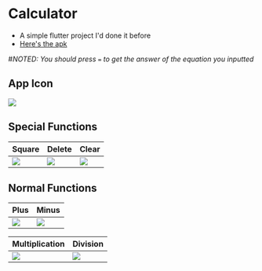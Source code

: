 # Calculator
- A simple flutter project I'd done it before
- [Here's the apk](https://github.com/whiteSHADOW1234/Calculator/blob/main/app-release.apk)

#*NOTED: You should press `=` to get the answer of the equation you inputted*

## App Icon
![](https://i.imgur.com/pBQzkd2.png)

## Special Functions


| Square                               | Delete                               | Clear                                |
| ------------------------------------ | ------------------------------------ | ------------------------------------ |
| ![](https://i.imgur.com/k5MQXnM.png) | ![](https://i.imgur.com/Egc7XDz.png) | ![](https://i.imgur.com/M8tA2L8.png) |


## Normal Functions



| Plus                                 | Minus                                |
| ------------------------------------ | ------------------------------------ |
| ![](https://i.imgur.com/JxVl5u6.png) | ![](https://i.imgur.com/xLuExln.png) |



| Multiplication                       | Division                             |
| ------------------------------------ | ------------------------------------ |
| ![](https://i.imgur.com/zIOpNWo.png) | ![](https://i.imgur.com/bAL2l90.png) |




